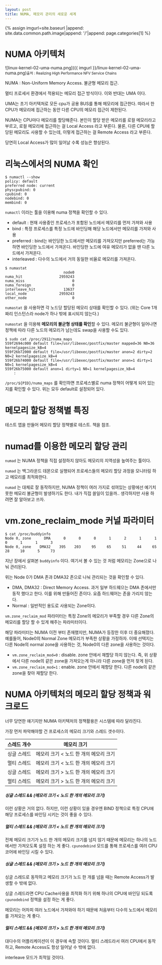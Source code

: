 ```yaml
---
layout: post
title: NUMA, 메모리 관리의 새로운 세계
---
```


{% assign imgurl=site.baseurl |append: site.data.common.path.image|append: '/'|append: page.categories[1] %} 



# NUMA 아키텍처

![linux-kernel-02-uma-numa.png]({{ imgurl }}/linux-kernel-02-uma-numa.png)<small>출처 : Realizing High Performance NFV Service Chains</small>

NUMA : Non-Uniform Memory Access. 불균형 메모리 접근. 

멀티 프로세서 환경에서 적용되는 메모리 접근 방식이다. 이와 반대는 UMA 이다. 

UMA는 초기 아키텍처로 모든 cpu가 공용 BUS를 통해 메모리에 접근한다. 따라서 한 CPU가 메모리에 접근하는 동안 다른 CPU의 메모리 접근이 제한된다.

NUMA는 CPU마다 메모리를 할당해준다. 본인이 할당 받은 메모리를 로컬 메모리라고 부르고, 로컬 메모리에 접근하는 걸 Local Access 라고 부른다. 물론, 다른 CPU에 할당된 메모리도 사용할 수 있는데, 이렇게 접근하는 걸 Remote Access 라고 부른다.

당연히 Local Access가 많이 일어날 수록 성능은 향상된다. 



# 리눅스에서의 NUMA 확인

```
$ numactl --show
policy: default
preferred node: current
physcpubind: 0
cpubind: 0
nodebind: 0
membind: 0
```

`numactl` 이라는 툴을 이용해 numa 정책을 확인할 수 있다. 

- default : 현재 사용중인 프로세스가 포함된 노드에서 메모리를 먼저 가져와 사용 
- bind : 특정 프로세스를 특정 노드에 바인딩해 해당 노드에서만 메모리를 가져와 사용
- preferred : bind는 바인딩한 노드에서만 메모리를 가져오지만 preferred는 가능하면 바인딩한 노드에서 가져온다. 바인딩한 노드에 여유 메모리가 없을 땐 다른 노드에서 가져온다. 
- interleaved : 다수의 노드에서 거의 동일한 비율로 메모리를 가져온다. 



```
$ numastat
                           node0
numa_hit                 2959243
numa_miss                      0
numa_foreign                   0
interleave_hit             13637
local_node               2959243
other_node                     0
```

`numastat` 을 사용하면 각 노드당 할당된 메모리 상태를 확인할 수 있다. (위는 Core 1개짜리 인스턴스라 node가 하나 밖에 표시되지 않는다.)

`numastat` 을 이용해 **메모리의 불균형 상태를 확인**할 수 있다. 메모리 불균형이 일어나면 정책에 따라 다른 노드의 메모리가 남는데도 swap을 사용할 수도 있다. 



```
$ sudo cat /proc/2912/numa_maps
559f2694c000 default file=/usr/libexec/postfix/master mapped=36 N0=36 kernelpagesize_kB=4
559f26b72000 default file=/usr/libexec/postfix/master anon=2 dirty=2 N0=2 kernelpagesize_kB=4
559f26b74000 default file=/usr/libexec/postfix/master anon=1 dirty=1 N0=1 kernelpagesize_kB=4
559f26b75000 default anon=1 dirty=1 N0=1 kernelpagesize_kB=4
	:
```

`/proc/${PID}/numa_maps` 를 확인하면 프로세스별로 numa 정책이 어떻게 되어 있는 지를 확인할 수 있다. 위는 모두 default로 설정되어 있다. 



# 메모리 할당 정책별 특징

테스트 앱을 만들어 메모리 할당 정책별로 테스트. 책을 참조. 



# numad를 이용한 메모리 할당 관리

`numad` 는 NUMA 정책을 직접 설정하지 않아도 메모리의 지역성을 높여주는 툴이다. 

`numad` 는 백그라운드 데몬으로 실행되어 프로세스들의 메모리 할당 과정을 모니터링 하고 메모리를 최적화한다. 

`numad` 는 대체로 잘 동작하지만, NUMA 정책이 여러 가지로 섞여있는 상황에선 예기치 못한 메모리 불균형이 발생하기도 한다. 내가 직접 쓸일이 있을까.. 생각하지만 사용 하려면 잘 알아보고 쓰자. 



# vm.zone_reclaim_mode 커널 파라미터

```
$ cat /proc/buddyinfo
Node 0, zone      DMA      0      0      0      1      2      1      1      0      1      1      3
Node 0, zone    DMA32    395    203     95     65     51     44     65     28     10      5     73
```

지난 장에서 살펴본 `buddyinfo` 이다. 여기서 볼 수 있는 것 처럼 메모리는 Zone으로 나눠 관리된다. 

위는 Node 0가 DMA 존과 DMA32 존으로 나눠 관리되는 것을 확인할 수 있다. 

- DMA, DMA32 : Direct Memory Access. 과거 일부 하드웨으는 DMA 존에서만 동작 했다고 한다. 이를 위해 만들어진 존이다. 요즘 하드웨어는 존을 가리지 않는다.
- Normal : 일반적인 용도로 사용되는 Zone이다. 



`vm.zone_reclaim_mod` 파라미터는 특정 Zone의 메모리가 부족할 경우 다른 Zone의 메모리를 할당 할 수 있게 해주는 파라미터이다. 

해당 파라미터는 NUMA 이전 부터 존재했지만, NUMA가 등장한 이후 더 중요해졌다. 예를들어, Node0의 Normal Zone 메모리가 부족한 상황을 가정하자. 이때 선택지는 다른 Node의 normal zone을 사용하는 것, Node0의 다른 zone을 사용하는 것이다.

- `vm.zone_reclaim_mod=0` : disable. zone 안에서 재할당 하지 않는다. 즉, 위 상황에서 다른 node의 같은 zone을 가져오는게 아니라 다른 zone을 먼저 찾게 된다. 
- `vm.zone_reclaim_mod=1` : enable. zone 안에서 재항당 한다.  다른 node의 같은 zone을 찾아 재할당 한다. 



# NUMA 아키텍처의 메모리 할당 정책과 워크로드

너무 당연한 얘기지만 NUMA 아키텍처의 정책활용은 시스템에 따라 달라진다. 

가장 먼저 파악해야할 건 프로세스의 메모리 크기와 스레드 갯수이다.

| 스레드 개수 | 메모리 크기                            |
| ----------- | -------------------------------------- |
| 싱글 스레드 | 메모리 크기 < 노드 한 개의 메모리 크기 |
| 멀티 스레드 | 메모리 크기 < 노드 한 개의 메모리 크기 |
| 싱글 스레드 | 메모리 크기 > 노드 한 개의 메모리 크기 |
| 멀티 스레드 | 메모리 크기 > 노드 한 개의 메모리 크기 |



##### 싱글 스레드 && (메모리 크기 < 노드 한 개의 메모리 크기)

이런 상황은 거의 없다. 하지만, 이런 상황이 있을 경우엔 BIND 정책으로 특정 CPU에 해당 프로세스를 바인딩 시키는 것이 좋을 수 있다. 



##### 멀티 스레드 && (메모리 크기 < 노드 한 개의 메모리 크기)

전체 메모리 크기가 노드 한 개의 메모리 크기를 넘지 않기 때문에 메모리는 하나의 노드에서만 가져오도록 설정 하는 게 좋다. `cpunodebind` 모드를 통해 프로세스를 여러 CPU 코어에 바인딩 시킬 수 있다.



##### 싱글 스레드 && (메모리 크기 > 노드 한 개의 메모리 크기)

싱글 스레드로 동작하고 메모리 크기가 노드 한 개를 넘을 때는 Remote Access가 발생할 수 밖에 없다. 

싱글 스레드라면 CPU Cache사용을 최적화 하기 위해 하나의 CPU에 바인딩 되도록 `cpunodebind` 정책을 설정 하는 게 좋다. 

메모리는 어차피 여러 노드에서 가져와야 하기 때문에 처음부터 다수의 노드에서 메모리를 가져오는 게 좋다. 



##### 멀티 스레드 && (메모리 크기 > 노드 한 개의 메모리 크기)

대다수의 어플리케이션이 이 경우에 속할 것이다. 멀티 스레드라서 여러 CPU에서 동작하고, Remote Access도 항상 일어날 수 밖에 없다. 

interleave 모드가 최적일 것이다. 
